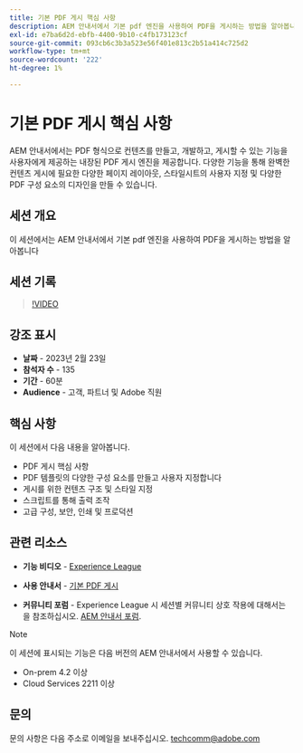 ```yaml
---
title: 기본 PDF 게시 핵심 사항
description: AEM 안내서에서 기본 pdf 엔진을 사용하여 PDF을 게시하는 방법을 알아봅니다.
exl-id: e7ba6d2d-ebfb-4400-9b10-c4fb173123cf
source-git-commit: 093cb6c3b3a523e56f401e813c2b51a414c725d2
workflow-type: tm+mt
source-wordcount: '222'
ht-degree: 1%

---
```


# 기본 PDF 게시 핵심 사항

AEM 안내서에서는 PDF 형식으로 컨텐츠를 만들고, 개발하고, 게시할 수 있는 기능을 사용자에게 제공하는 내장된 PDF 게시 엔진을 제공합니다. 다양한 기능을 통해 완벽한 컨텐츠 게시에 필요한 다양한 페이지 레이아웃, 스타일시트의 사용자 지정 및 다양한 PDF 구성 요소의 디자인을 만들 수 있습니다.

## 세션 개요

이 세션에서는 AEM 안내서에서 기본 pdf 엔진을 사용하여 PDF을 게시하는 방법을 알아봅니다

## 세션 기록

>[!VIDEO](https://video.tv.adobe.com/v/3416076/native-pdf?quality=12&learn=on)

## 강조 표시

- **날짜** - 2023년 2월 23일
- **참석자 수** - 135
- **기간** - 60분
- **Audience** - 고객, 파트너 및 Adobe 직원

## 핵심 사항

이 세션에서 다음 내용을 알아봅니다.
- PDF 게시 핵심 사항
- PDF 템플릿의 다양한 구성 요소를 만들고 사용자 지정합니다
- 게시를 위한 컨텐츠 구조 및 스타일 지정
- 스크립트를 통해 출력 조작
- 고급 구성, 보안, 인쇄 및 프로덕션

## 관련 리소스

- **기능 비디오** -  [Experience League](https://experienceleague.adobe.com/docs/experience-manager-guides-learn/videos/advanced-user-guide/overview.html?lang=en)

- **사용 안내서** - [기본 PDF 게시](https://experienceleague.adobe.com/docs/experience-manager-guides-learn/tutorials/configuring/config-native-pdf-publish/pdf-template.html?lang=en)

- **커뮤니티 포럼** - Experience League 시 세션별 커뮤니티 상호 작용에 대해서는 을 참조하십시오.  [AEM 안내서 포럼](https://experienceleaguecommunities.adobe.com/t5/experience-manager-guides/bd-p/xml-documentation-discussions).

>[!NOTE]
>
> 이 세션에 표시되는 기능은 다음 버전의 AEM 안내서에서 사용할 수 있습니다.
> - On-prem 4.2 이상
> - Cloud Services 2211 이상


## 문의

문의 사항은 다음 주소로 이메일을 보내주십시오. <techcomm@adobe.com>

